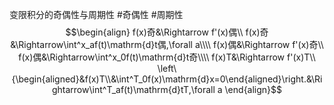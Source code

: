 变限积分的奇偶性与周期性
#奇偶性 #周期性 
$$\begin{align}
f(x)奇&\Rightarrow f'(x)偶\\
f(x)奇&\Rightarrow\int^x_af(t)\mathrm{d}t偶,\forall a\\\\
f(x)偶&\Rightarrow f'(x)奇\\
f(x)偶&\Rightarrow\int^x_0f(t)\mathrm{d}t奇\\\\
f(x)T&\Rightarrow f'(x)T\\
\left\{\begin{aligned}&f(x)T\\&\int^T_0f(x)\mathrm{d}x=0\end{aligned}\right.&\Rightarrow\int^T_af(t)\mathrm{d}tT,\forall a
\end{align}$$